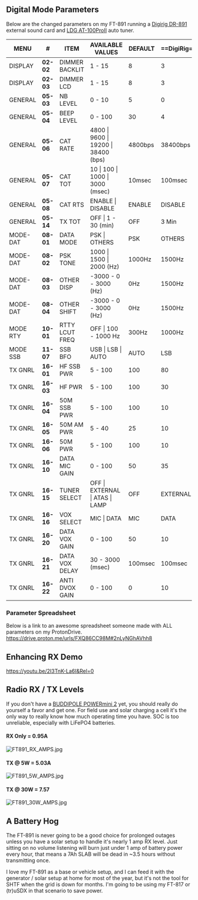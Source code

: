 ## Digital Mode Parameters

Below are the changed parameters on my FT-891 running a [Digirig DR-891](https://amzn.to/4h7a30T) external sound card and [LDG AT-100ProII](https://amzn.to/4hY1Xst) auto tuner.

| MENU     | #         | ITEM           | AVAILABLE VALUES                     | DEFAULT | ==DigiRig== |
| -------- | --------- | -------------- | ------------------------------------ | ------- | ----------- |
| DISPLAY  | **02-02** | DIMMER BACKLIT | 1 - 15                               | 8       | 3           |
| DISPLAY  | **02-03** | DIMMER LCD     | 1 - 15                               | 8       | 3           |
| GENERAL  | **05-03** | NB LEVEL       | 0 - 10                               | 5       | 0           |
| GENERAL  | **05-04** | BEEP LEVEL     | 0 - 100                              | 30      | 4           |
| GENERAL  | **05-06** | CAT RATE       | 4800 \| 9600 \| 19200 \| 38400 (bps) | 4800bps | 38400bps    |
| GENERAL  | **05-07** | CAT TOT        | 10 \| 100 \| 1000 \| 3000 (msec)     | 10msec  | 100msec     |
| GENERAL  | **05-08** | CAT RTS        | ENABLE \| DISABLE                    | ENABLE  | DISABLE     |
| GENERAL  | **05-14** | TX TOT         | OFF \| 1 - 30 (min)                  | OFF     | 3 Min       |
| MODE-DAT | **08-01** | DATA MODE      | PSK \| OTHERS                        | PSK     | OTHERS      |
| MODE-DAT | **08-02** | PSK TONE       | 1000 \| 1500 \| 2000 (Hz)            | 1000Hz  | 1500Hz      |
| MODE-DAT | **08-03** | OTHER DISP     | -3000 - 0 - 3000 (Hz)                | 0Hz     | 1500Hz      |
| MODE-DAT | **08-04** | OTHER SHIFT    | -3000 - 0 - 3000 (Hz)                | 0Hz     | 1500Hz      |
| MODE RTY | **10-01** | RTTY LCUT FREQ | OFF \| 100 - 1000 Hz                 | 300Hz   | 1000Hz      |
| MODE SSB | **11-07** | SSB BFO        | USB \| LSB \| AUTO                   | AUTO    | LSB         |
| TX GNRL  | **16-01** | HF SSB PWR     | 5 - 100                              | 100     | 80          |
| TX GNRL  | **16-03** | HF PWR         | 5 - 100                              | 100     | 30          |
| TX GNRL  | **16-04** | 50M SSB PWR    | 5 - 100                              | 100     | 10          |
| TX GNRL  | **16-05** | 50M AM PWR     | 5 - 40                               | 25      | 10          |
| TX GNRL  | **16-06** | 50M PWR        | 5 - 100                              | 100     | 10          |
| TX GNRL  | **16-10** | DATA MIC GAIN  | 0 - 100                              | 50      | 35          |
| TX GNRL  | **16-15** | TUNER SELECT   | OFF \| EXTERNAL \| ATAS \| LAMP      | OFF     | EXTERNAL    |
| TX GNRL  | **16-16** | VOX SELECT     | MIC \| DATA                          | MIC     | DATA        |
| TX GNRL  | **16-20** | DATA VOX GAIN  | 0 - 100                              | 50      | 10          |
| TX GNRL  | **16-21** | DATA VOX DELAY | 30 - 3000 (msec)                     | 100msec | 100msec     |
| TX GNRL  | **16-22** | ANTI DVOX GAIN | 0 - 100                              | 0       | 10          |

### Parameter Spreadsheet
Below is a link to an awesome spreadsheet someone made with ALL parameters on my ProtonDrive. https://drive.proton.me/urls/FXQ86CC98M#2nLyNGhAVhh8


## Enhancing RX Demo
https://youtu.be/2I3TnK-La6I&Rel=0


## Radio RX / TX Levels

If you don't have a [BUDDIPOLE POWERmini 2](https://www.buddipole.com/powermini.html) yet, you should really do yourself a favor and get one.  For field use and solar charging a cell it's the only way to really know how much operating time you have. SOC is too unreliable, especially with LiFePO4 batteries.
#### RX Only = 0.95A
![FT891_RX_AMPS.jpg](https://i.postimg.cc/05wDKRfc/FT891-RX-AMPS.jpg)
#### TX @ 5W = 5.03A
![FT891_5W_AMPS.jpg](https://i.postimg.cc/4NcYFfc9/FT891-5-W-AMPS.jpg)
#### TX @ 30W = 7.57
![FT891_30W_AMPS.jpg](https://i.postimg.cc/0Ny7zzWw/FT891-30-W-AMPS.jpg)


## A Battery Hog

The FT-891 is never going to be a good choice for prolonged outages unless you have a solar setup to handle it's nearly 1 amp RX level. Just sitting on no volume listening will burn just under 1 amp of battery power every hour, that means a 7Ah SLAB will be dead in ~3.5 hours without transmitting once.

I love my FT-891 as a base or vehicle setup, and I can feed it with the generator / solar setup at home for most of the year,  but it's not the tool for SHTF when the grid is down for months.  I'm going to be using my FT-817 or (tr)uSDX in that scenario to save power.


